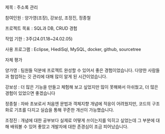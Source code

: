 제목 : 주소록 관리

참여인원 : 양가영(조장), 강보성, 조정진, 정종철

프로젝트 목표 : SQL과 DB, CRUD 경험

작업 기한 : 3주(24.01.18~24.02.05)

사용 프로그램 : Eclipse, HiediSql, MySQL, docker, github, sourcetree

자체 평가

양가영 : 팀원들 덕분에 프로젝트 완성할 수 있어서 좋은 경험이었습니다. 다양한 사람들과 협업하는 깃 관리에 대해 많이 알게 된 시간이었습니다.

강보성 : 더 많은 기능을 만들고 체험해 보고 싶었지만 많이 못해봐서 아쉬웠고, 더 많은 경험이 있었으면 좋겠습니다

정종철 : 자바 초보로서 처음엔 문법과 객체지향 개념에 적응이 어려웠지만, 코드의 구조화로 기초를 다지고 실습을 통해 꾸준한 개선이 가능했습니다.

조정진 : 개념에 대한 공부보다 실제로 어떻게 쓰이는지를 익히고 싶었는데 그 부분에 대해 배워볼 수 있어 좋았고 개발자에 대한 존경심이 조금 피어났습니다.
